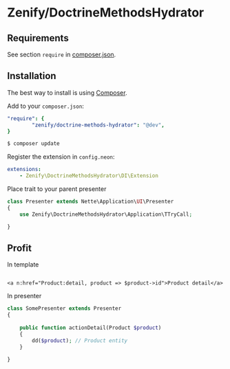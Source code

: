 # Zenify/DoctrineMethodsHydrator


## Requirements

See section `require` in [composer.json](composer.json).


## Installation

The best way to install is using [Composer](http://getcomposer.org/).

Add to your `composer.json`:

```yaml
"require": {
        "zenify/doctrine-methods-hydrator": "@dev",
}
```

```sh
$ composer update
```

Register the extension in `config.neon`:

```yaml
extensions:
	- Zenify\DoctrineMethodsHydrator\DI\Extension
```

Place trait to your parent presenter 

```php
class Presenter extends Nette\Application\UI\Presenter 
{
	use Zenify\DoctrineMethodsHydrator\Application\TTryCall;

}
```


## Profit

In template

```smarty

<a n:href="Product:detail, product => $product->id">Product detail</a>
```

In presenter

```php
class SomePresenter extends Presenter 
{
	
	public function actionDetail(Product $product) 
	{
		dd($product); // Product entity 
	}

}
```



